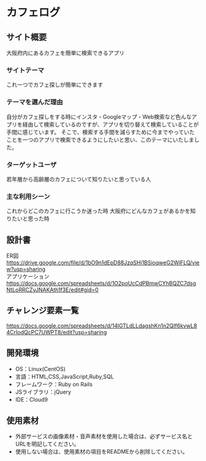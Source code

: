 # カフェログ

## サイト概要
大阪府内にあるカフェを簡単に検索できるアプリ

### サイトテーマ
これ一つでカフェ探しが簡単にできます

### テーマを選んだ理由
自分がカフェ探しをする時にインスタ・Googleマップ・Web検索など色んなアプリを経由して検索しているのですが、アプリを切り替えて検索していることが手間に感じています。
そこで、検索する手間を減らすために今までやっていたことを一つのアプリで検索できるようにしたいと思い、このテーマにいたしました。

### ターゲットユーザ
若年層から高齢層のカフェについて知りたいと思っている人

### 主な利用シーン
これからどこのカフェに行こうか迷った時
大阪府にどんなカフェがあるかを知りたいと思った時

## 設計書
ER図　https://drive.google.com/file/d/1bO9n1dEpD88JzqSHi1BSioqweG2WiFLQ/view?usp=sharing<br>
アプリケーション　https://docs.google.com/spreadsheets/d/1O2poUcCdPBmwCYhBQZC7dsgNtLoRRCZyJNAKAth1f3E/edit#gid=0

## チャレンジ要素一覧
https://docs.google.com/spreadsheets/d/14lGTLdLLdagshKn1n2QIf6kvwL84CrIodQcPC7UWPT8/edit?usp=sharing

## 開発環境
- OS：Linux(CentOS)
- 言語：HTML,CSS,JavaScript,Ruby,SQL
- フレームワーク：Ruby on Rails
- JSライブラリ：jQuery
- IDE：Cloud9

## 使用素材
- 外部サービスの画像素材・音声素材を使用した場合は、必ずサービス名とURLを明記してください。
- 使用しない場合は、使用素材の項目をREADMEから削除してください。
